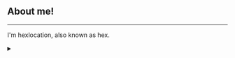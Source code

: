 ## About me!

---

I'm hexlocation, also known as hex.

<details >
    <summary></summary>
    <span style="color:gray;">i'm fucking terrible at frontend 😭</span>
</details>
